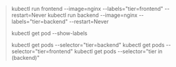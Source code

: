 > kubectl  run frontend --image=nginx --labels="tier=frontend" --restart=Never
> kubectl  run backend --image=nginx --labels="tier=backend" --restart=Never
> 
> kubectl get pod --show-labels
> 
> kubectl get pods --selector="tier=backend"
> kubectl get pods --selector="tier=frontend"
> kubectl get pods --selector="tier in (backend)"
